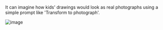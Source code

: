 It can imagine how kids' drawings would look as real photographs using a simple prompt like 'Transform to photograph'.

![image](https://github.com/user-attachments/assets/b45957be-1728-4b7a-9dc4-bd476c278760)
